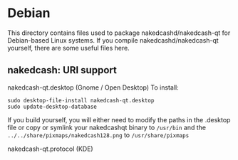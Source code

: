 
Debian
====================
This directory contains files used to package nakedcashd/nakedcash-qt
for Debian-based Linux systems. If you compile nakedcashd/nakedcash-qt yourself, there are some useful files here.

## nakedcash: URI support ##


nakedcash-qt.desktop  (Gnome / Open Desktop)
To install:

	sudo desktop-file-install nakedcash-qt.desktop
	sudo update-desktop-database

If you build yourself, you will either need to modify the paths in
the .desktop file or copy or symlink your nakedcashqt binary to `/usr/bin`
and the `../../share/pixmaps/nakedcash128.png` to `/usr/share/pixmaps`

nakedcash-qt.protocol (KDE)

